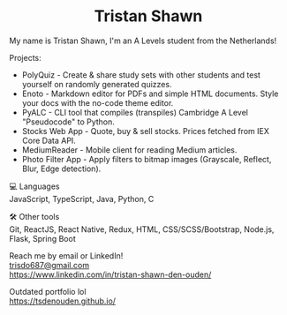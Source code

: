 <h1 align="center"><b>Tristan Shawn</b></h1>

My name is Tristan Shawn, I'm an A Levels student from the Netherlands!

Projects:  
* PolyQuiz - Create & share study sets with other students and test yourself on randomly generated quizzes.  
* Enoto - Markdown editor for PDFs and simple HTML documents. Style your docs with the no-code theme editor.  
* PyALC - CLI tool that compiles (transpiles) Cambridge A Level "Pseudocode" to Python.  
* Stocks Web App - Quote, buy & sell stocks. Prices fetched from IEX Core Data API.  
* MediumReader - Mobile client for reading Medium articles. 
* Photo Filter App - Apply filters to bitmap images (Grayscale, Reflect, Blur, Edge detection). 

💻 Languages  
JavaScript, TypeScript, Java, Python, C

🛠 Other tools  
Git, ReactJS, React Native, Redux, HTML, CSS/SCSS/Bootstrap, Node.js, Flask, Spring Boot

Reach me by email or LinkedIn!  
trisdo687@gmail.com  
https://www.linkedin.com/in/tristan-shawn-den-ouden/

Outdated portfolio lol  
https://tsdenouden.github.io/
